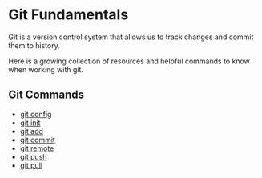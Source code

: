 # Git Fundamentals

Git is a version control system that allows us to track changes and commit them to history.

Here is a growing collection of resources and helpful commands to know when working with git.

## Git Commands
- [git config](Config.md)
- [git init](Init.md)
- [git add](Add.md)
- [git commit](Commit.md)
- [git remote](Remotes.md)
- [git push](Push.md)
- [git pull](Pull.md)